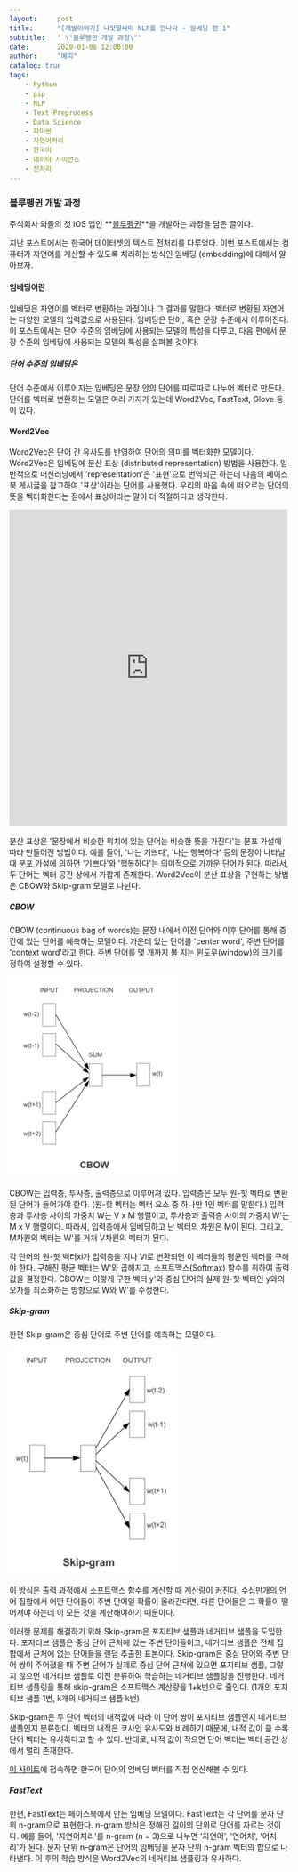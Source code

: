 ```yaml
---
layout:     post
title:      "[개발이야기] 나랏말싸미 NLP를 만나다 - 임베딩 편 1"
subtitle:   " \"블루펭귄 개발 과정\""
date:       2020-01-06 12:00:00
author:     "예띠"
catalog: true
tags:
    - Python
    - pip
    - NLP
    - Text Preprocess
    - Data Science
    - 파이썬
    - 자연어처리
    - 한국어
    - 데이터 사이언스
    - 전처리
---
```


### 블루펭귄 개발 과정

주식회사 와들의 첫 iOS 앱인 **[블루펭귄](https://www.waddlelab.com/)**을 개발하는 과정을 담은 글이다.

지난 포스트에서는 한국어 데이터셋의 텍스트 전처리를 다루었다. 이번 포스트에서는 컴퓨터가 자연어를 계산할 수 있도록 처리하는 방식인 임베딩 (embedding)에 대해서 알아보자.

#### 임베딩이란
임베딩은 자연어를 벡터로 변환하는 과정이나 그 결과를 말한다. 벡터로 변환된 자연어는 다양한 모델의 입력값으로 사용된다. 임베딩은 단어, 혹은 문장 수준에서 이루어진다. 이 포스트에서는 단어 수준의 임베딩에 사용되는 모델의 특성을 다루고, 다음 편에서 문장 수준의 임베딩에 사용되는 모델의 특성을 살펴볼 것이다.

##### 단어 수준의 임베딩은
단어 수준에서 이루어지는 임베딩은 문장 안의 단어를 따로따로 나누어 벡터로 만든다. 단어를 벡터로 변환하는 모델은 여러 가지가 있는데 Word2Vec, FastText, Glove 등이 있다.

#### Word2Vec
Word2Vec은 단어 간 유사도를 반영하여 단어의 의미를 벡터화한 모델이다. Word2Vec은 임베딩에 분산 표상 (distributed representation) 방법을 사용한다. 일반적으로 머신러닝에서 'representation'은 '표현'으로 번역되곤 하는데 다음의 페이스북 게시글을 참고하여 '표상'이라는 단어를 사용했다. 우리의 마음 속에 떠오르는 단어의 뜻을 벡터화한다는 점에서 표상이라는 말이 더 적절하다고 생각한다.

<iframe src="https://www.facebook.com/plugins/post.php?href=https%3A%2F%2Fwww.facebook.com%2Fpolytude%2Fposts%2F2863349267063037&width=500" width="500" height="569" style="border:none;overflow:hidden" scrolling="no" frameborder="0" allowTransparency="true" allow="encrypted-media"></iframe>

분산 표상은 '문장에서 비슷한 위치에 있는 단어는 비슷한 뜻을 가진다'는 분포 가설에 따라 만들어진 방법이다. 예를 들어, '나는 기쁘다', '나는 행복하다' 등의 문장이 나타날 때 분포 가설에 의하면 '기쁘다'와 '행복하다'는 의미적으로 가까운 단어가 된다. 따라서, 두 단어는 벡터 공간 상에서 가깝게 존재한다. Word2Vec이 분산 표상을 구현하는 방법은 CBOW와 Skip-gram 모델로 나뉜다. 

##### CBOW
CBOW (continuous bag of words)는 문장 내에서 이전 단어와 이후 단어를 통해 중간에 있는 단어를 예측하는 모델이다. 가운데 있는 단어를 'center word', 주변 단어를 'context word'라고 한다. 주변 단어를 몇 개까지 볼 지는 윈도우(window)의 크기를 정하여 설정할 수 있다.

<img class="shadow" width="300" src="/img/01-cbow.png" alt="그래프가 있는 사진"/>

CBOW는 입력층, 투사층, 출력층으로 이루어져 있다. 입력층은 모두 원-핫 벡터로 변환된 단어가 들어가야 한다. (원-핫 벡터는 벡터 요소 중 하나만 1인 벡터를 말한다.) 입력층과 투사층 사이의 가중치 W는 V x M 행렬이고, 투사층과 출력층 사이의 가중치 W'는 M x V 행렬이다. 따라서, 입력층에서 임베딩하고 난 벡터의 차원은 M이 된다. 그리고, M차원의 벡터는 W'를 거처 V차원의 벡터가 된다.

각 단어의 원-핫 벡터xi가 입력층을 지나 Vi로 변환되면 이 벡터들의 평균인 벡터를 구해야 한다. 구해진 평균 벡터는 W'와 곱해지고, 소프트맥스(Softmax) 함수를 취하여 출력값을 결정한다. CBOW는 이렇게 구한 벡터 y'와 중심 단어의 실제 원-핫 벡터인 y와의 오차를 최소화하는 방향으로 W와 W'를 수정한다.

##### Skip-gram
한편 Skip-gram은 중심 단어로 주변 단어를 예측하는 모델이다. 

<img class="shadow" width="300" src="/img/02-skipgram.png" alt="그래프가 있는 사진"/>

이 방식은 출력 과정에서 소프트맥스 함수를 계산할 때 계산량이 커진다. 수십만개의 언어 집합에서 어떤 단어들이 주변 단어일 확률이 올라간다면, 다른 단어들은 그 확률이 떨어져야 하는데 이 모든 것을 계산해야하기 때문이다. 

이러한 문제를 해결하기 위해 Skip-gram은 포지티브 샘플과 네거티브 샘플을 도입한다. 포지티브 샘플은 중심 단어 근처에 있는 주변 단어들이고, 네거티브 샘플은 전체 집합에서 근처에 없는 단어들을 랜덤 추출한 표본이다. Skip-gram은 중심 단어와 주변 단어 쌍이 주어졌을 때 주변 단어가 실제로 중심 단어 근처에 있으면 포지티브 샘플, 그렇지 않으면 네거티브 샘플로 이진 분류하여 학습하는 네거티브 샘플링을 진행한다. 네거티브 샘플링을 통해 skip-gram은 소프트맥스 계산량을 1+k번으로 줄인다. (1개의 포지티브 샘플 1번, k개의 네거티브 샘플 k번)

Skip-gram은 두 단어 벡터의 내적값에 따라 이 단어 쌍이 포지티브 샘플인지 네거티브 샘플인지 분류한다. 벡터의 내적은 코사인 유사도와 비례하기 때문에, 내적 값이 클 수록 단어 벡터는 유사하다고 할 수 있다. 반대로, 내적 값이 작으면 단어 벡터는 벡터 공간 상에서 멀리 존재한다.

[이 사이트](http://w.elnn.kr/search/)에 접속하면 한국어 단어의 임베딩 벡터를 직접 연산해볼 수 있다.

##### FastText
한편, FastText는 페이스북에서 만든 임베딩 모델이다. FastText는 각 단어를 문자 단위 n-gram으로 표현한다. n-gram 방식은 정해진 길이의 단위로 단어를 자르는 것이다. 예를 들어, '자연어처리'를 n-gram (n = 3)으로 나누면 '자연어', '연어처', '어처리'가 된다. 문자 단위 n-gram은 단어의 임베딩을 문자 단위 n-gram 벡터의 합으로 나타낸다. 이 후의 학습 방식은 Word2Vec의 네거티브 샘플링과 유사하다.